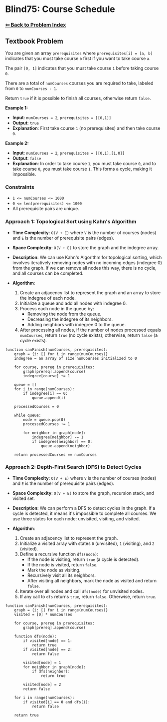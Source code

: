 # Blind75: Course Schedule

### [⇦ Back to Problem Index](../../index.md)

## Textbook Problem

You are given an array `prerequisites` where `prerequisites[i] = [a, b]` indicates that you must take course `b` first if you want to take course `a`.

The pair `[0, 1]` indicates that you must take course `1` before taking course `0`.

There are a total of `numCourses` courses you are required to take, labeled from `0` to `numCourses - 1`.

Return `true` if it is possible to finish all courses, otherwise return `false`.

**Example 1:**

-   **Input**: `numCourses = 2`, `prerequisites = [[0,1]]`
-   **Output**: `true`
-   **Explanation**: First take course `1` (no prerequisites) and then take course `0`.

**Example 2:**

-   **Input**: `numCourses = 2`, `prerequisites = [[0,1],[1,0]]`
-   **Output**: `false`
-   **Explanation**: In order to take course `1`, you must take course `0`, and to take course `0`, you must take course `1`. This forms a cycle, making it impossible.

### Constraints

-   `1 <= numCourses <= 1000`
-   `0 <= len(prerequisites) <= 1000`
-   All prerequisite pairs are unique.

### Approach 1: Topological Sort using Kahn's Algorithm

-   **Time Complexity**: `O(V + E)` where `V` is the number of courses (nodes) and `E` is the number of prerequisite pairs (edges).
-   **Space Complexity**: `O(V + E)` to store the graph and the indegree array.
-   **Description**: We can use Kahn's Algorithm for topological sorting, which involves iteratively removing nodes with no incoming edges (indegree 0) from the graph. If we can remove all nodes this way, there is no cycle, and all courses can be completed.
-   **Algorithm**:

    1.  Create an adjacency list to represent the graph and an array to store the indegree of each node.
    2.  Initialize a queue and add all nodes with indegree 0.
    3.  Process each node in the queue by:
        -   Removing the node from the queue.
        -   Decreasing the indegree of its neighbors.
        -   Adding neighbors with indegree 0 to the queue.
    4.  After processing all nodes, if the number of nodes processed equals `numCourses`, return `true` (no cycle exists); otherwise, return `false` (a cycle exists).

```pseudo
function canFinish(numCourses, prerequisites):
	graph = {i: [] for i in range(numCourses)}
	indegree = an array of size numCourses initialized to 0

	for course, prereq in prerequisites:
		graph[prereq].append(course)
		indegree[course] += 1

	queue = []
	for i in range(numCourses):
		if indegree[i] == 0:
			queue.append(i)

	processedCourses = 0

	while queue:
		node = queue.pop(0)
		processedCourses += 1

		for neighbor in graph[node]:
			indegree[neighbor] -= 1
			if indegree[neighbor] == 0:
				queue.append(neighbor)

	return processedCourses == numCourses
```

### Approach 2: Depth-First Search (DFS) to Detect Cycles

-   **Time Complexity**: `O(V + E)` where `V` is the number of courses (nodes) and `E` is the number of prerequisite pairs (edges).
-   **Space Complexity**: `O(V + E)` to store the graph, recursion stack, and visited set.
-   **Description**: We can perform a DFS to detect cycles in the graph. If a cycle is detected, it means it's impossible to complete all courses. We use three states for each node: unvisited, visiting, and visited.
-   **Algorithm**:

    1.  Create an adjacency list to represent the graph.
    2.  Initialize a visited array with states `0` (unvisited), `1` (visiting), and `2` (visited).
    3.  Define a recursive function `dfs(node)`:
        -   If the node is visiting, return `true` (a cycle is detected).
        -   If the node is visited, return `false`.
        -   Mark the node as visiting.
        -   Recursively visit all its neighbors.
        -   After visiting all neighbors, mark the node as visited and return `false`.
    4.  Iterate over all nodes and call `dfs(node)` for unvisited nodes.
    5.  If any call to `dfs` returns `true`, return `false`. Otherwise, return `true`.

```pseudo
function canFinish(numCourses, prerequisites):
	graph = {i: [] for i in range(numCourses)}
	visited = [0] * numCourses

	for course, prereq in prerequisites:
		graph[prereq].append(course)

	function dfs(node):
		if visited[node] == 1:
			return true
		if visited[node] == 2:
			return false

		visited[node] = 1
		for neighbor in graph[node]:
			if dfs(neighbor):
				return true

		visited[node] = 2
		return false

	for i in range(numCourses):
		if visited[i] == 0 and dfs(i):
			return false

	return true
```
